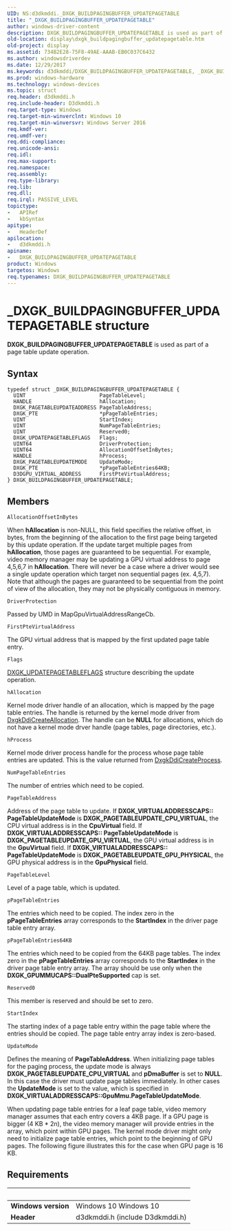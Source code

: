 ```yaml
---
UID: NS:d3dkmddi._DXGK_BUILDPAGINGBUFFER_UPDATEPAGETABLE
title: "_DXGK_BUILDPAGINGBUFFER_UPDATEPAGETABLE"
author: windows-driver-content
description: DXGK_BUILDPAGINGBUFFER_UPDATEPAGETABLE is used as part of a page table update operation.
old-location: display\dxgk_buildpagingbuffer_updatepagetable.htm
old-project: display
ms.assetid: 734B2E28-75F8-49AE-AAAB-EB0C037C6432
ms.author: windowsdriverdev
ms.date: 12/29/2017
ms.keywords: d3dkmddi/DXGK_BUILDPAGINGBUFFER_UPDATEPAGETABLE, _DXGK_BUILDPAGINGBUFFER_UPDATEPAGETABLE, display.dxgk_buildpagingbuffer_updatepagetable, DXGK_BUILDPAGINGBUFFER_UPDATEPAGETABLE structure [Display Devices], DXGK_BUILDPAGINGBUFFER_UPDATEPAGETABLE
ms.prod: windows-hardware
ms.technology: windows-devices
ms.topic: struct
req.header: d3dkmddi.h
req.include-header: D3dkmddi.h
req.target-type: Windows
req.target-min-winverclnt: Windows 10
req.target-min-winversvr: Windows Server 2016
req.kmdf-ver: 
req.umdf-ver: 
req.ddi-compliance: 
req.unicode-ansi: 
req.idl: 
req.max-support: 
req.namespace: 
req.assembly: 
req.type-library: 
req.lib: 
req.dll: 
req.irql: PASSIVE_LEVEL
topictype:
-	APIRef
-	kbSyntax
apitype:
-	HeaderDef
apilocation:
-	d3dkmddi.h
apiname:
-	DXGK_BUILDPAGINGBUFFER_UPDATEPAGETABLE
product: Windows
targetos: Windows
req.typenames: DXGK_BUILDPAGINGBUFFER_UPDATEPAGETABLE
---
```


# _DXGK_BUILDPAGINGBUFFER_UPDATEPAGETABLE structure
<b>DXGK_BUILDPAGINGBUFFER_UPDATEPAGETABLE</b> is used as part of a page table update operation.

## Syntax
````
typedef struct _DXGK_BUILDPAGINGBUFFER_UPDATEPAGETABLE {
  UINT                        PageTableLevel;
  HANDLE                      hAllocation;
  DXGK_PAGETABLEUPDATEADDRESS PageTableAddress;
  DXGK_PTE                    *pPageTableEntries;
  UINT                        StartIndex;
  UINT                        NumPageTableEntries;
  UINT                        Reserved0;
  DXGK_UPDATEPAGETABLEFLAGS   Flags;
  UINT64                      DriverProtection;
  UINT64                      AllocationOffsetInBytes;
  HANDLE                      hProcess;
  DXGK_PAGETABLEUPDATEMODE    UpdateMode;
  DXGK_PTE                    *pPageTableEntries64KB;
  D3DGPU_VIRTUAL_ADDRESS      FirstPteVirtualAddress;
} DXGK_BUILDPAGINGBUFFER_UPDATEPAGETABLE;
````

## Members


`AllocationOffsetInBytes`

When <b>hAllocation</b> is non-NULL, this field specifies the relative offset, in bytes, from the beginning of the allocation to the first page being targeted by this update operation. If the update target multiple pages from <b>hAllocation</b>, those pages are guaranteed to be sequential. For example, video memory manager may be updating a GPU virtual address to page 4,5,6,7 in <b>hAllocation</b>. There will never be a case where a driver would see a single update operation which target non sequential pages (ex. 4,5,7). Note that although the pages are guaranteed to be sequential from the point of view of the allocation, they may not be physically contiguous in memory.

`DriverProtection`

Passed by UMD in MapGpuVirtualAddressRangeCb.

`FirstPteVirtualAddress`

The GPU virtual address that is mapped by the first updated page table entry.

`Flags`

<a href="..\d3dkmddi\ns-d3dkmddi-_dxgk_updatepagetableflags.md">DXGK_UPDATEPAGETABLEFLAGS</a> structure describing the update operation.

`hAllocation`

Kernel mode driver handle of an allocation, which is mapped by the page table entries. The handle is returned by the kernel mode driver from <a href="..\d3dkmddi\nc-d3dkmddi-dxgkddi_createallocation.md">DxgkDdiCreateAllocation</a>. The handle can be <b>NULL</b> for allocations, which do not have a kernel mode drver   handle (page tables, page directories, etc.).

`hProcess`

Kernel mode driver process handle for the process whose page table entries are updated. This is the value returned from <a href="..\d3dkmddi\nc-d3dkmddi-dxgkddi_createprocess.md">DxgkDdiCreateProcess</a>.

`NumPageTableEntries`

The number of entries which need to be copied.

`PageTableAddress`

Address of the page table to update. If <b>DXGK_VIRTUALADDRESSCAPS:: PageTableUpdateMode</b> is <b>DXGK_PAGETABLEUPDATE_CPU_VIRTUAL</b>, the CPU virtual address is in the <b>CpuVirtual</b> field. If <b>DXGK_VIRTUALADDRESSCAPS:: PageTableUpdateMode</b> is <b>DXGK_PAGETABLEUPDATE_GPU_VIRTUAL</b>, the GPU virtual address is in the <b>GpuVirtual</b> field. If <b>DXGK_VIRTUALADDRESSCAPS:: PageTableUpdateMode</b> is <b>DXGK_PAGETABLEUPDATE_GPU_PHYSICAL</b>, the GPU physical address is in the <b>GpuPhysical</b> field.

`PageTableLevel`

Level of a page table, which is updated.

`pPageTableEntries`

The entries which need to be copied. The index zero in the <b>pPageTableEntries</b> array corresponds to the <b>StartIndex</b> in the driver page table entry array.

`pPageTableEntries64KB`

The entries which need to be copied from the 64KB page tables. The index zero in the <b>pPageTableEntries</b> array corresponds to the <b>StartIndex</b> in the driver page table entry array. The array should be use only when the <b>DXGK_GPUMMUCAPS::DualPteSupported</b> cap is set.

`Reserved0`

This member is reserved and should be set to zero.

`StartIndex`

The starting index of a page table entry within the page table where the entries should be copied. The page table entry array index is zero-based.

`UpdateMode`

Defines the meaning of <b>PageTableAddress</b>. When initializing page tables for the paging process, the update mode is always <b>DXGK_PAGETABLEUPDATE_CPU_VIRTUAL</b> and <b>pDmaBuffer</b> is set to <b>NULL</b>. In this case the driver must update page tables immediately. In other cases the <b>UpdateMode</b> is set to the value, which is specified in <b>DXGK_VIRTUALADDRESSCAPS::GpuMmu.PageTableUpdateMode</b>.

When updating page table entries for a leaf page table, video memory manager assumes that each entry covers a 4KB page. If a GPU page is bigger (4 KB * 2n), the video memory manager will provide entries in the array, which point within GPU pages. The kernel mode driver might only need to initialize page table entries, which point to the beginning of GPU pages. The following figure illustrates this for the case when GPU page is 16 KB.


## Requirements
| &nbsp; | &nbsp; |
| ---- |:---- |
| **Windows version** | Windows 10 Windows 10 |
| **Header** | d3dkmddi.h (include D3dkmddi.h) |